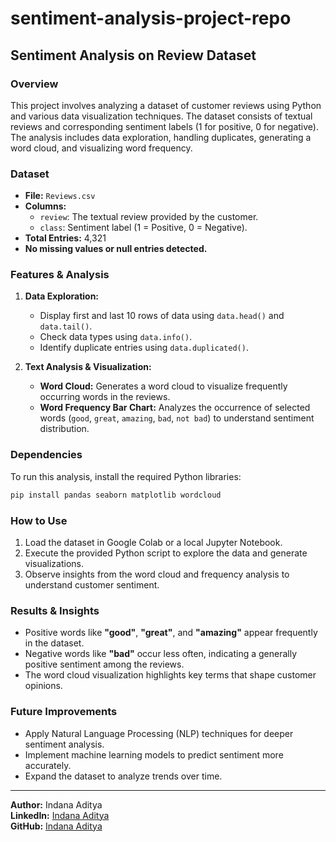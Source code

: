 # sentiment-analysis-project-repo

## Sentiment Analysis on Review Dataset  

### Overview  
This project involves analyzing a dataset of customer reviews using Python and various data visualization techniques. The dataset consists of textual reviews and corresponding sentiment labels (1 for positive, 0 for negative). The analysis includes data exploration, handling duplicates, generating a word cloud, and visualizing word frequency.  

### Dataset  
- **File:** `Reviews.csv`  
- **Columns:**  
  - `review`: The textual review provided by the customer.  
  - `class`: Sentiment label (1 = Positive, 0 = Negative).  
- **Total Entries:** 4,321  
- **No missing values or null entries detected.**  

### Features & Analysis  
1. **Data Exploration:**  
   - Display first and last 10 rows of data using `data.head()` and `data.tail()`.  
   - Check data types using `data.info()`.  
   - Identify duplicate entries using `data.duplicated()`.  

2. **Text Analysis & Visualization:**  
   - **Word Cloud:** Generates a word cloud to visualize frequently occurring words in the reviews.  
   - **Word Frequency Bar Chart:** Analyzes the occurrence of selected words (`good`, `great`, `amazing`, `bad`, `not bad`) to understand sentiment distribution.  

### Dependencies  
To run this analysis, install the required Python libraries:  
```bash
pip install pandas seaborn matplotlib wordcloud
```

### How to Use  
1. Load the dataset in Google Colab or a local Jupyter Notebook.  
2. Execute the provided Python script to explore the data and generate visualizations.  
3. Observe insights from the word cloud and frequency analysis to understand customer sentiment.  

### Results & Insights  
- Positive words like **"good"**, **"great"**, and **"amazing"** appear frequently in the dataset.  
- Negative words like **"bad"** occur less often, indicating a generally positive sentiment among the reviews.  
- The word cloud visualization highlights key terms that shape customer opinions.  

### Future Improvements  
- Apply Natural Language Processing (NLP) techniques for deeper sentiment analysis.  
- Implement machine learning models to predict sentiment more accurately.  
- Expand the dataset to analyze trends over time.  

---

**Author:** Indana Aditya  
**LinkedIn:** [Indana Aditya](https://www.linkedin.com/in/aditya-indana-899734216)  
**GitHub:** [Indana Aditya](https://github.com/22MH1A42G1/)
